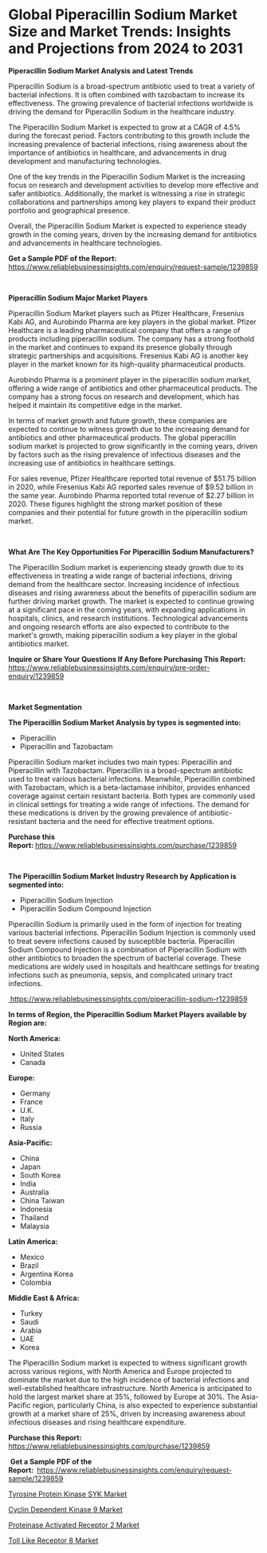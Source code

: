 <p><h1>Global Piperacillin Sodium Market Size and Market Trends: Insights and Projections from 2024 to 2031</h1></p><p><strong>Piperacillin Sodium Market Analysis and Latest Trends</strong></p>
<p><p>Piperacillin Sodium is a broad-spectrum antibiotic used to treat a variety of bacterial infections. It is often combined with tazobactam to increase its effectiveness. The growing prevalence of bacterial infections worldwide is driving the demand for Piperacillin Sodium in the healthcare industry.</p><p>The Piperacillin Sodium Market is expected to grow at a CAGR of 4.5% during the forecast period. Factors contributing to this growth include the increasing prevalence of bacterial infections, rising awareness about the importance of antibiotics in healthcare, and advancements in drug development and manufacturing technologies.</p><p>One of the key trends in the Piperacillin Sodium Market is the increasing focus on research and development activities to develop more effective and safer antibiotics. Additionally, the market is witnessing a rise in strategic collaborations and partnerships among key players to expand their product portfolio and geographical presence.</p><p>Overall, the Piperacillin Sodium Market is expected to experience steady growth in the coming years, driven by the increasing demand for antibiotics and advancements in healthcare technologies.</p></p>
<p><strong>Get a Sample PDF of the Report:&nbsp;</strong> <a href="https://www.reliablebusinessinsights.com/enquiry/request-sample/1239859">https://www.reliablebusinessinsights.com/enquiry/request-sample/1239859</a></p>
<p>&nbsp;</p>
<p><strong>Piperacillin Sodium Major Market Players</strong></p>
<p><p>Piperacillin Sodium Market players such as Pfizer Healthcare, Fresenius Kabi AG, and Aurobindo Pharma are key players in the global market. Pfizer Healthcare is a leading pharmaceutical company that offers a range of products including piperacillin sodium. The company has a strong foothold in the market and continues to expand its presence globally through strategic partnerships and acquisitions. Fresenius Kabi AG is another key player in the market known for its high-quality pharmaceutical products.</p><p>Aurobindo Pharma is a prominent player in the piperacillin sodium market, offering a wide range of antibiotics and other pharmaceutical products. The company has a strong focus on research and development, which has helped it maintain its competitive edge in the market.</p><p>In terms of market growth and future growth, these companies are expected to continue to witness growth due to the increasing demand for antibiotics and other pharmaceutical products. The global piperacillin sodium market is projected to grow significantly in the coming years, driven by factors such as the rising prevalence of infectious diseases and the increasing use of antibiotics in healthcare settings.</p><p>For sales revenue, Pfizer Healthcare reported total revenue of $51.75 billion in 2020, while Fresenius Kabi AG reported sales revenue of $9.52 billion in the same year. Aurobindo Pharma reported total revenue of $2.27 billion in 2020. These figures highlight the strong market position of these companies and their potential for future growth in the piperacillin sodium market.</p></p>
<p>&nbsp;</p>
<p><strong>What Are The Key Opportunities For Piperacillin Sodium Manufacturers?</strong></p>
<p><p>The Piperacillin Sodium market is experiencing steady growth due to its effectiveness in treating a wide range of bacterial infections, driving demand from the healthcare sector. Increasing incidence of infectious diseases and rising awareness about the benefits of piperacillin sodium are further driving market growth. The market is expected to continue growing at a significant pace in the coming years, with expanding applications in hospitals, clinics, and research institutions. Technological advancements and ongoing research efforts are also expected to contribute to the market's growth, making piperacillin sodium a key player in the global antibiotics market.</p></p>
<p><strong>Inquire or Share Your Questions If Any Before Purchasing This Report:</strong> <a href="https://www.reliablebusinessinsights.com/enquiry/pre-order-enquiry/1239859">https://www.reliablebusinessinsights.com/enquiry/pre-order-enquiry/1239859</a></p>
<p>&nbsp;</p>
<p><strong>Market Segmentation</strong></p>
<p><strong>The Piperacillin Sodium Market Analysis by types is segmented into:</strong></p>
<p><ul><li>Piperacillin</li><li>Piperacillin and Tazobactam</li></ul></p>
<p><p>Piperacillin Sodium market includes two main types: Piperacillin and Piperacillin with Tazobactam. Piperacillin is a broad-spectrum antibiotic used to treat various bacterial infections. Meanwhile, Piperacillin combined with Tazobactam, which is a beta-lactamase inhibitor, provides enhanced coverage against certain resistant bacteria. Both types are commonly used in clinical settings for treating a wide range of infections. The demand for these medications is driven by the growing prevalence of antibiotic-resistant bacteria and the need for effective treatment options.</p></p>
<p><strong>Purchase this Report:&nbsp;</strong><a href="https://www.reliablebusinessinsights.com/purchase/1239859">https://www.reliablebusinessinsights.com/purchase/1239859</a></p>
<p>&nbsp;</p>
<p><strong>The Piperacillin Sodium Market Industry Research by Application is segmented into:</strong></p>
<p><ul><li>Piperacillin Sodium Injection</li><li>Piperacillin Sodium Compound Injection</li></ul></p>
<p><p>Piperacillin Sodium is primarily used in the form of injection for treating various bacterial infections. Piperacillin Sodium Injection is commonly used to treat severe infections caused by susceptible bacteria. Piperacillin Sodium Compound Injection is a combination of Piperacillin Sodium with other antibiotics to broaden the spectrum of bacterial coverage. These medications are widely used in hospitals and healthcare settings for treating infections such as pneumonia, sepsis, and complicated urinary tract infections.</p></p>
<p><a href="https://www.reliablebusinessinsights.com/piperacillin-sodium-r1239859">&nbsp;https://www.reliablebusinessinsights.com/piperacillin-sodium-r1239859</a></p>
<p><strong>In terms of Region, the Piperacillin Sodium Market Players available by Region are:</strong></p>
<p>
    <p> <strong> North America: </strong>
        <ul>
            <li>United States</li>
            <li>Canada</li>
        </ul>
        </p> 
    <p> <strong> Europe: </strong>
        <ul>
            <li>Germany</li>
            <li>France</li>
            <li>U.K.</li>
            <li>Italy</li>
            <li>Russia</li>
        </ul>
        </p> 
    <p> <strong> Asia-Pacific: </strong>
        <ul>
            <li>China</li>
            <li>Japan</li>
            <li>South Korea</li>
            <li>India</li>
            <li>Australia</li>
            <li>China Taiwan</li>
            <li>Indonesia</li>
            <li>Thailand</li>
            <li>Malaysia</li>
        </ul>
        </p> 
    <p> <strong> Latin America: </strong>
        <ul>
            <li>Mexico</li>
            <li>Brazil</li>
            <li>Argentina Korea</li>
            <li>Colombia</li>
        </ul>
        </p> 
    <p> <strong> Middle East & Africa: </strong>
        <ul>
            <li>Turkey</li>
            <li>Saudi</li>
            <li>Arabia</li>
            <li>UAE</li>
            <li>Korea</li>
        </ul>
    </p>
    </p>
<p><p>The Piperacillin Sodium market is expected to witness significant growth across various regions, with North America and Europe projected to dominate the market due to the high incidence of bacterial infections and well-established healthcare infrastructure. North America is anticipated to hold the largest market share at 35%, followed by Europe at 30%. The Asia-Pacific region, particularly China, is also expected to experience substantial growth at a market share of 25%, driven by increasing awareness about infectious diseases and rising healthcare expenditure.</p></p>
<p><strong>Purchase this Report: </strong><a href="https://www.reliablebusinessinsights.com/purchase/1239859">https://www.reliablebusinessinsights.com/purchase/1239859</a></p>
<p>&nbsp;<strong>Get a Sample PDF of the Report:&nbsp;&nbsp;</strong><a href="https://www.reliablebusinessinsights.com/enquiry/request-sample/1239859">https://www.reliablebusinessinsights.com/enquiry/request-sample/1239859</a></p>
<p><strong></strong></p>
<p><p><a href="https://github.com/HenrietteMills1/Market-Research-Report-List-2/blob/main/tyrosine-protein-kinase-syk-market.md">Tyrosine Protein Kinase SYK Market</a></p><p><a href="https://github.com/sifatuddin25/Market-Research-Report-List-2/blob/main/cyclin-dependent-kinase-9-market.md">Cyclin Dependent Kinase 9 Market</a></p><p><a href="https://github.com/wrwgzwbr35/Market-Research-Report-List-2/blob/main/proteinase-activated-receptor-2-market.md">Proteinase Activated Receptor 2 Market</a></p><p><a href="https://github.com/alexxisgm/Market-Research-Report-List-2/blob/main/toll-like-receptor-8-market.md">Toll Like Receptor 8 Market</a></p></p>